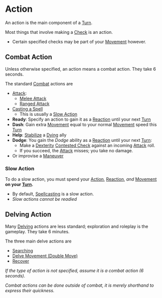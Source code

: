 # Action

An action is the main component of a [Turn](Turn.md). 

Most things that involve making a [Check](Check.md) is an action. 
- Certain specified checks may be part of your [Movement](Movement.md) however.

## Combat Action
Unless otherwise specified, an action means a combat action. They take 6 seconds.

The standard [Combat](Combat.md) actions are
- [Attack](Attack.md):
	- [Melee Attack](Melee%20Attack.md)
	- [Ranged Attack](Ranged%20Attack.md)
- [Casting a Spell](../Magic/Spellcasting.md)
	- This is usually a [Slow Action](Action.md#Slow%20Action)
- **Ready**: Specify an action to gain it as a [Reaction](Reaction.md) until your next [Turn](Turn.md)
- **Dash**: Gain extra [Movement](Movement.md) equal to your normal [Movement](Movement.md) speed this [Turn](Turn.md)
- **Help**: [Stabilize](../Conditions/Stabilized.md) a [Dying](../Conditions/Dying.md#While%20Dying) ally
- **Dodge**: You gain the *Dodge* ability as a [Reaction](Reaction.md) until your next [Turn](Turn.md):
	- Make a [Dexterity](../Player%20Characters/Chosen%20Statistics/Dexterity.md) [Contested Check](Check.md#Contested%20Check) against an incoming [Attack](Attack.md) roll.
	- If you succeed, the [Attack](Attack.md) misses; you take no damage.
- Or improvise a [Maneuver](Maneuver.md) 
### Slow Action
To do a slow action, you must spend your [Action](Action.md), [Reaction](Reaction.md), *and* [Movement](Movement.md) **on your [Turn](Turn.md).**
- By default, [Spellcasting](../Magic/Spellcasting.md) is a slow action. 
- *Slow actions cannot be readied*
## Delving Action
Many [Delving](Delving.md) actions are less standard; exploration and roleplay is the gameplay. They take 6 minutes.

The three main delve actions are
- [Searching](Delving.md#Searching)
- [Delve Movement (Double Move)](Delving.md#Delve%20Movement)
- [Recover](Delving.md#Recover)

*If the type of action is not specified, assume it is a combat action (6 seconds).* 

*Combat actions can be done outside of combat, it is merely shorthand to express their quickness.* 